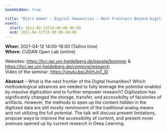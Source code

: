 ```yaml
---
bookHidden: true

title: "Björn Ommer – Digital Humanities - Next Frontiers Beyond Digitization"
event:
  start: 2021-04-12T14:00:00-00:00
  end: 2021-04-12T16:00:00-00:00
---
```


**When:** 2021-04-12 14:00-16:00 (Tallinn time)  
**Where:** CUDAN Open Lab (online)  
  
Websites: https://hci.iwr.uni-heidelberg.de/people/bommer & https://hci.iwr.uni-heidelberg.de/compvis/research  
Video of the seminar: https://youtu.be/JhIrhJnT_l0

<!--more-->
**Abstract** – What is the next frontier of the Digital Humanities? Which methodological advances are needed to fully leverage the potential enabled by massive digitization and to further empower research? Digitization has significantly changed the storage, transfer, and accessibility of facsimiles of artifacts. However, the methods to open up the content hidden in the digitized data are still mostly reminiscent of the traditional analog means and not utilizing the full potential. The talk will discuss present limitations, propose ways to improve the accessibility of content, and present novel avenues opened up by current research in Deep Learning.
